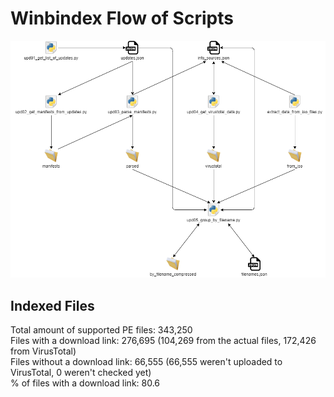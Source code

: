 # Winbindex Flow of Scripts

![winbindex-scripts-flow.png](winbindex-scripts-flow.png)

## Indexed Files

<!--FileStats-->
Total amount of supported PE files: 343,250  
Files with a download link: 276,695 (104,269 from the actual files, 172,426 from VirusTotal)  
Files without a download link: 66,555 (66,555 weren't uploaded to VirusTotal, 0 weren't checked yet)  
% of files with a download link: 80.6  
<!--/FileStats-->

